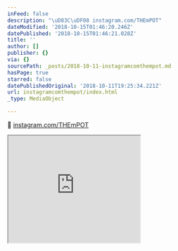 ```yaml
---
inFeed: false
description: "\uD83C\uDF08 instagram.com/THEmPOT"
dateModified: '2018-10-15T01:46:20.246Z'
datePublished: '2018-10-15T01:46:21.028Z'
title: ''
author: []
publisher: {}
via: {}
sourcePath: _posts/2018-10-11-instagramcomthempot.md
hasPage: true
starred: false
datePublishedOriginal: '2018-10-11T19:25:34.221Z'
url: instagramcomthempot/index.html
_type: MediaObject

---
```

🌈 [instagram.com/THEmPOT][0]

<iframe src="https://the-grid.github.io/ed-userhtml/?g=eJx1U21v0zAQ_r5fcTtpJVnXuO3WDWjSaa0q4AMvQvAFhCbXdhNviR3iS1_o-t9xaDeQRiM5urMe3_Pcc3Z83OnATKXawNJ_UUZFLmxRKEMzu4p8CJ3O6AhiqRegZYJvJ-PbPeDWI3AUc8gqNU8wIypfM_b_Kjia7HIY21XM-Ai0g9xyqU0Ke6iLoihmnqjhy7W5h0rlCTpa58plShECrUuVIKkVMeEc7pkPkTJHnLRg7l4bx2bWkqOKl4yWmkhVnaedyBe7XiRdBNZwO1Hpkv4lu-MLvtvFPy5kYoYjYKext--UgZ4Hx0ttpPUqxOy2dqoKN49RstkOtxDMayNIWxOEmwWvwCXSiroRG4lKcVLTXDVZgHue8Azy5LFG9OnmzRQeHiBAbO-Zcit4UzCMKlXmXKiAvWDpGZ70r5rD2WFfcOgip-iGqNKzmlSATat49qzX8BnQVQJ97TayO69aXpc89R61lRFWqq-f3_kpl9Y0feR_dWEbG1ljDNvYKqxMTvoXPb-WP3uVHIvUhwsxKbLJ_cquavP-V_djaaff6sgfbNmSXNK7fHnZb5m6SHrdVpMPzl8NBudXgwv_8zL1HIKmBzsHd5xgbaSaa6MkhvBkc6po77Ebr7_w9AMvvLTMd4Hh9-6PiJelMnKS6VwGLhxuwyAc-hH76-8nHLOdJaOjZuTggXD4ufwGwCIeWg" height="244" style=""></iframe>



[0]: http://instagram.com/THEmPOT "THEmPOT"